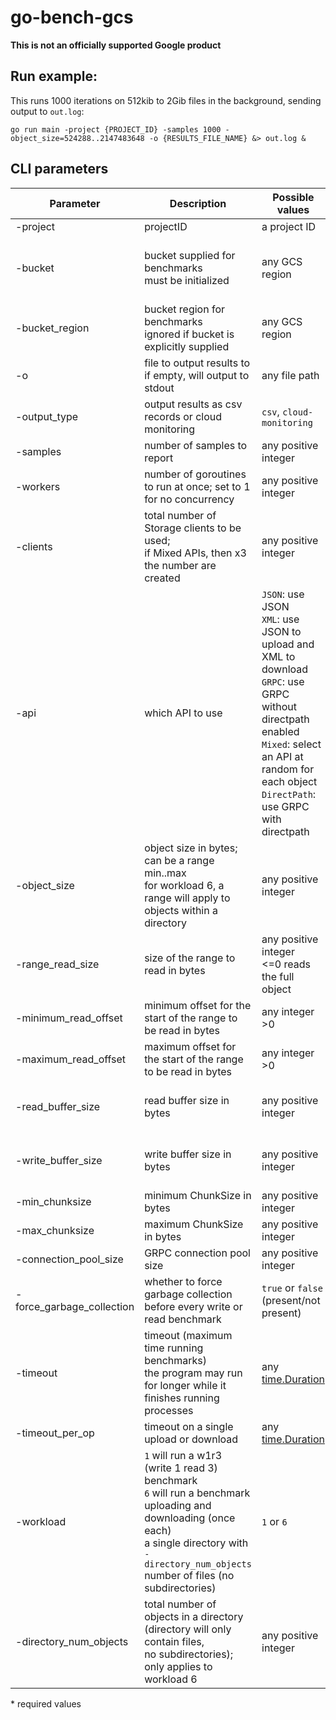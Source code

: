 # go-bench-gcs
**This is not an officially supported Google product**

## Run example:
This runs 1000 iterations on 512kib to 2Gib files in the background, sending output to `out.log`:

`go run main -project {PROJECT_ID} -samples 1000 -object_size=524288..2147483648 -o {RESULTS_FILE_NAME} &> out.log &`


## CLI parameters

| Parameter | Description | Possible values | Default |
| --------- | ----------- | --------------- |:-------:|
| -project | projectID | a project ID | * |
| -bucket | bucket supplied for benchmarks <br> must be initialized | any GCS region | will create a randomly named bucket |
| -bucket_region | bucket region for benchmarks <br> ignored if bucket is explicitly supplied | any GCS region | `US-WEST1` |
| -o | file to output results to <br> if empty, will output to stdout | any file path | stdout |
| -output_type | output results as csv records or cloud monitoring | `csv`, `cloud-monitoring` | `cloud-monitoring` |
| -samples | number of samples to report | any positive integer | `8000` |
| -workers | number of goroutines to run at once; set to 1 for no concurrency | any positive integer | `16` |
| -clients | total number of Storage clients to be used; <br> if Mixed APIs, then x3 the number are created | any positive integer | `1` |
| -api | which API to use | `JSON`: use JSON <br> `XML`: use JSON to upload and XML to download <br> `GRPC`: use GRPC without directpath enabled <br> `Mixed`: select an API at random for each object <br> `DirectPath`: use GRPC with directpath | `Mixed` |
| -object_size | object size in bytes; can be a range min..max <br> for workload 6, a range will apply to objects within a directory | any positive integer | `1 048 576` (1 MiB) |
| -range_read_size | size of the range to read in bytes | any positive integer <br> <=0 reads the full object | `0` |
| -minimum_read_offset | minimum offset for the start of the range to be read in bytes | any integer >0 | `0` |
| -maximum_read_offset | maximum offset for the start of the range to be read in bytes | any integer >0 | `0` |
| -read_buffer_size | read buffer size in bytes | any positive integer | `4096` for HTTP <br> `32768` for GRPC |
| -write_buffer_size | write buffer size in bytes | any positive integer | `4096` for HTTP <br> `32768` for GRPC |
| -min_chunksize | minimum ChunkSize in bytes | any positive integer | `16 384` (16 MiB) |
| -max_chunksize | maximum ChunkSize in bytes | any positive integer | `16 384` (16 MiB) |
| -connection_pool_size | GRPC connection pool size | any positive integer | 4 |
| -force_garbage_collection | whether to force garbage collection <br> before every write or read benchmark |  `true` or `false` (present/not present) | `false` |
| -timeout | timeout (maximum time running benchmarks) <br> the program may run for longer while it finishes running processes | any [time.Duration](https://pkg.go.dev/time#Duration) | `1h` |
| -timeout_per_op | timeout on a single upload or download | any [time.Duration](https://pkg.go.dev/time#Duration) | `5m` |
| -workload | `1` will run a w1r3 (write 1 read 3) benchmark <br> `6` will run a benchmark uploading and downloading (once each) <br> a single directory with `-directory_num_objects` number of files (no subdirectories)  | `1` or `6` | `1` |
| -directory_num_objects | total number of objects in a directory (directory will only contain files, <br> no subdirectories); only applies to workload 6 | any positive integer | `1000` |

\* required values
